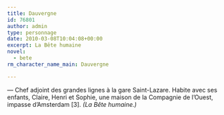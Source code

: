 ```yaml
---
title: Dauvergne
id: 76801
author: admin
type: personnage
date: 2010-03-08T10:04:08+00:00
excerpt: La Bête humaine
novel:
  - bete
rm_character_name_main: Dauvergne

---
```

— Chef adjoint des grandes lignes à la gare Saint-Lazare. Habite avec ses enfants, Claire, Henri et Sophie, une maison de la Compagnie de l&rsquo;Ouest, impasse d&rsquo;Amsterdam [3]. _(La Bête humaine.)_